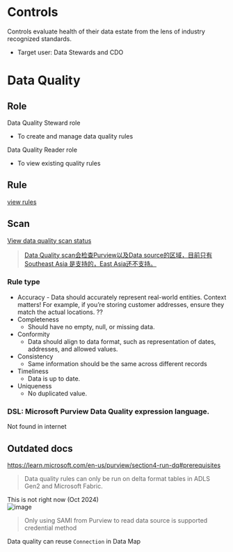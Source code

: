 # Controls
Controls evaluate health of their data estate from the lens of industry recognized standards.
- Target user: Data Stewards and CDO 


# Data Quality

## Role 
Data Quality Steward role
- To create and manage data quality rules

Data Quality Reader role
- To view existing quality rules


## Rule
[view rules](https://learn.microsoft.com/en-us/purview/concepts-data-quality-rules#view-existing-data-quality-rules)



## Scan
[View data quality scan status](https://learn.microsoft.com/en-us/purview/how-to-data-quality-job-monitoring#browse-data-quality-job-status)

> [Data Quality scan会检查Purview以及Data source的区域，目前只有Southeast Asia 是支持的，East Asia还不支持。](https://learn.microsoft.com/en-us/purview/data-catalog-regions)

### Rule type
- Accuracy - Data should accurately represent real-world entities. Context matters! For example, if you’re storing customer addresses, ensure they match the actual locations. ??
- Completeness
  - Should have no empty, null, or missing data. 
- Conformity
  - Data should align to data format, such as representation of dates, addresses, and allowed values.
- Consistency
  - Same information should be the same across different records
- Timeliness
  - Data is up to date.
- Uniqueness
  - No duplicated value. 


### DSL: Microsoft Purview Data Quality expression language.
Not found in internet




## Outdated docs
https://learn.microsoft.com/en-us/purview/section4-run-dq#prerequisites
> Data quality rules can only be run on delta format tables in ADLS Gen2 and Microsoft Fabric.

This is not right now (Oct 2024)  
![image](https://github.com/user-attachments/assets/8c65b923-8edc-48f4-adce-b5a2d08abd37)

> Only using SAMI from Purview to read data source is supported credential method 

Data quality can reuse `Connection` in Data Map

